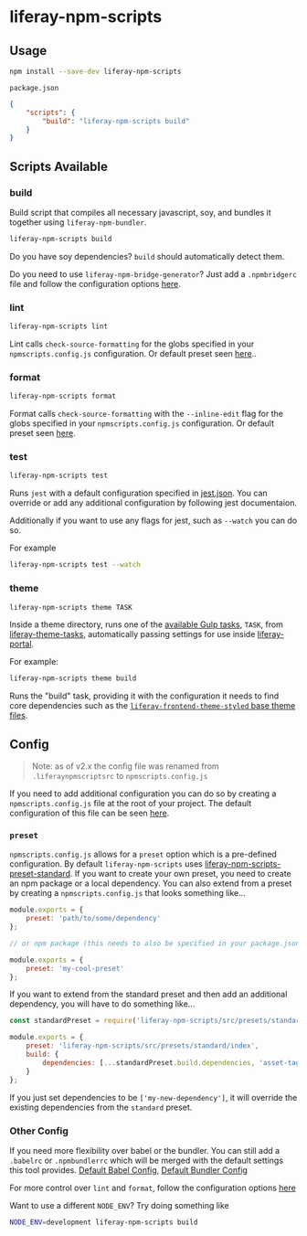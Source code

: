 # liferay-npm-scripts

## Usage

```sh
npm install --save-dev liferay-npm-scripts
```

`package.json`

```json
{
	"scripts": {
		"build": "liferay-npm-scripts build"
	}
}
```

## Scripts Available

### build

Build script that compiles all necessary javascript, soy, and bundles it together using `liferay-npm-bundler`.

```sh
liferay-npm-scripts build
```

Do you have soy dependencies? `build` should automatically detect them.

Do you need to use `liferay-npm-bridge-generator`? Just add a `.npmbridgerc` file and follow the configuration options [here](https://github.com/liferay/liferay-npm-build-tools/wiki/How-to-use-liferay-npm-bridge-generator).

### lint

```sh
liferay-npm-scripts lint
```

Lint calls `check-source-formatting` for the globs specified in your `npmscripts.config.js` configuration. Or default preset seen [here](./src/presets/standard/index.js#L25-L32)..

### format

```sh
liferay-npm-scripts format
```

Format calls `check-source-formatting` with the `--inline-edit` flag for the globs specified in your `npmscripts.config.js` configuration. Or default preset seen [here](./src/presets/standard/index.js#L17-L24).

### test

```sh
liferay-npm-scripts test
```

Runs `jest` with a default configuration specified in [jest.json](./src/config/jest.json). You can override or add any additional configuration by following jest documentaion.

Additionally if you want to use any flags for jest, such as `--watch` you can do so.

For example

```sh
liferay-npm-scripts test --watch
```

### theme

```sh
liferay-npm-scripts theme TASK
```

Inside a theme directory, runs one of the [available Gulp tasks](https://github.com/liferay/liferay-js-themes-toolkit/tree/master/packages/liferay-theme-tasks#available-tasks), `TASK`, from [liferay-theme-tasks](https://github.com/liferay/liferay-js-themes-toolkit/tree/master/packages/liferay-theme-tasks), automatically passing settings for use inside [liferay-portal](https://github.com/liferay/liferay-portal).

For example:

```sh
liferay-npm-scripts theme build
```

Runs the "build" task, providing it with the configuration it needs to find core dependencies such as the [`liferay-frontend-theme-styled` base theme files](https://github.com/liferay/liferay-portal/tree/master/modules/apps/frontend-theme/frontend-theme-styled/src/main/resources/META-INF/resources/_styled).

## Config

> Note: as of v2.x the config file was renamed from `.liferaynpmscriptsrc` to `npmscripts.config.js`

If you need to add additional configuration you can do so by creating a `npmscripts.config.js` file at the root of your project. The default configuration of this file can be seen [here](./src/config/npmscripts.config.js).

### `preset`

`npmscripts.config.js` allows for a `preset` option which is a pre-defined configuration. By default `liferay-npm-scripts` uses [liferay-npm-scripts-preset-standard](src/presets/standard/index). If you want to create your own preset, you need to create an npm package or a local dependency. You can also extend from a preset by creating a `npmscripts.config.js` that looks something like...

```js
module.exports = {
	preset: 'path/to/some/dependency'
};

// or npm package (this needs to also be specified in your package.json)

module.exports = {
	preset: 'my-cool-preset'
};
```

If you want to extend from the standard preset and then add an additional dependency, you will have to do something like...

```js
const standardPreset = require('liferay-npm-scripts/src/presets/standard/index');

module.exports = {
	preset: 'liferay-npm-scripts/src/presets/standard/index',
	build: {
		dependencies: [...standardPreset.build.dependencies, 'asset-taglib']
	}
};
```

If you just set dependencies to be `['my-new-dependency']`, it will override the existing dependencies from the `standard` preset.

### Other Config

If you need more flexibility over babel or the bundler. You can still add a `.babelrc` or `.npmbundlerrc` which will be merged with the default settings this tool provides. [Default Babel Config](./src/config/babel.json), [Default Bundler Config](./src/config/npm-bundler.json)

For more control over `lint` and `format`, follow the configuration options [here](https://github.com/liferay/liferay-frontend-source-formatter#custom-configuration)

Want to use a different `NODE_ENV`? Try doing something like

```sh
NODE_ENV=development liferay-npm-scripts build
```
